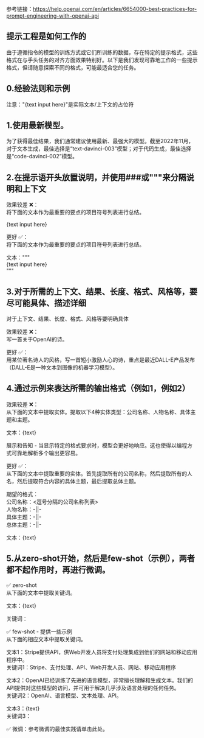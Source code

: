参考链接：https://help.openai.com/en/articles/6654000-best-practices-for-prompt-engineering-with-openai-api

## 提示工程是如何工作的

由于遵循指令的模型的训练方式或它们所训练的数据，存在特定的提示格式，这些格式在与手头任务的对齐方面效果特别好。以下是我们发现可靠地工作的一些提示格式，但请随意探索不同的格式，可能最适合您的任务。

## 0.经验法则和示例

注意："{text input here}"是实际文本/上下文的占位符

## 1.使用最新模型。

为了获得最佳结果，我们通常建议使用最新、最强大的模型。截至2022年11月，对于文本生成，最佳选择是“text-davinci-003”模型；对于代码生成，最佳选择是“code-davinci-002”模型。

## 2.在提示语开头放置说明，并使用###或"""来分隔说明和上下文

效果较差 ❌：  
将下面的文本作为最重要的要点的项目符号列表进行总结。

{text input here}

更好 ✅：  
将下面的文本作为最重要的要点的项目符号列表进行总结。

文本："""  
{text input here}  
"""  

## 3.对于所需的上下文、结果、长度、格式、风格等，要尽可能具体、描述详细
对于上下文、结果、长度、格式、风格等要明确具体

效果较差 ❌：  
写一首关于OpenAI的诗。  

更好 ✅：  
用某位著名诗人的风格，写一首短小激励人心的诗，重点是最近DALL-E产品发布（DALL-E是一种文本到图像的机器学习模型）。  


## 4.通过示例来表达所需的输出格式（例如1，例如2）
效果较差 ❌：  
从下面的文本中提取实体。提取以下4种实体类型：公司名称、人物名称、具体主题和主题。  

文本：{text}  

展示和告知 - 当显示特定的格式要求时，模型会更好地响应。这也使得以编程方式可靠地解析多个输出更容易。

更好 ✅：  
从下面的文本中提取重要的实体。首先提取所有的公司名称，然后提取所有的人名，然后提取符合内容的具体主题，最后提取总体主题。

期望的格式：  
公司名称：<逗号分隔的公司名称列表>  
人物名称：-||-  
具体主题：-||-  
总体主题：-||-  

文本：{text}

## 5.从zero-shot开始，然后是few-shot（示例），两者都不起作用时，再进行微调。
✅ zero-shot  
从下面的文本中提取关键词。  

文本：{text}

关键词：

✅ few-shot - 提供一些示例  
从下面的相应文本中提取关键词。  

文本1：Stripe提供API，供Web开发人员将支付处理集成到他们的网站和移动应用程序中。  
关键词1：Stripe、支付处理、API、Web开发人员、网站、移动应用程序  

文本2：OpenAI已经训练了先进的语言模型，非常擅长理解和生成文本。我们的API提供对这些模型的访问，并可用于解决几乎涉及语言处理的任何任务。  
关键词2：OpenAI、语言模型、文本处理、API。  

文本3：{text}  
关键词3：  
 
✅ 微调：参考微调的最佳实践请单击此处。  
